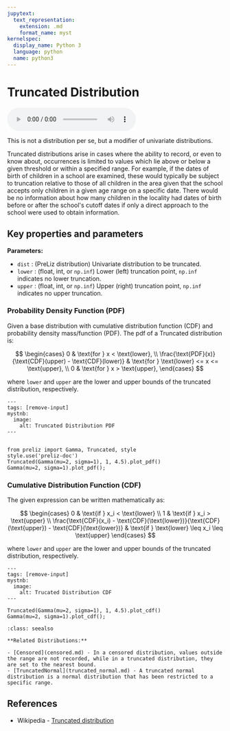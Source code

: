 ```yaml
---
jupytext:
  text_representation:
    extension: .md
    format_name: myst
kernelspec:
  display_name: Python 3
  language: python
  name: python3
---
```

# Truncated Distribution

<audio controls> <source src="../../_static/truncated.mp3" type="audio/mpeg"> This browser cannot play the pronunciation audio file for this distribution. </audio>

This is not a distribution per se, but a modifier of univariate distributions. 

Truncated distributions arise in cases where the ability to record, or even to know about, occurrences is limited to values which lie above or below a given threshold or within a specified range. For example, if the dates of birth of children in a school are examined, these would typically be subject to truncation relative to those of all children in the area given that the school accepts only children in a given age range on a specific date. There would be no information about how many children in the locality had dates of birth before or after the school's cutoff dates if only a direct approach to the school were used to obtain information. 

## Key properties and parameters

**Parameters:**

- `dist` : (PreLiz distribution) Univariate distribution to be truncated.
- `lower` : (float, int, or `np.inf`) Lower (left) truncation point, `np.inf` indicates no lower truncation.
- `upper` : (float, int, or `np.inf`) Upper (right) truncation point, `np.inf` indicates no upper truncation.


### Probability Density Function (PDF)

Given a base distribution with cumulative distribution function (CDF) and probability density mass/function (PDF). The pdf of a Truncated distribution is:

$$
\begin{cases}
    0 & \text{for } x < \text{lower}, \\
    \frac{\text{PDF}(x)}{\text{CDF}(upper) - \text{CDF}(lower)}
    & \text{for } \text{lower} <= x <= \text{upper}, \\
    0 & \text{for } x > \text{upper},
\end{cases}
$$

where `lower` and `upper` are the lower and upper bounds of the truncated distribution, respectively.


```{code-cell}
---
tags: [remove-input]
mystnb:
  image:
    alt: Truncated Distribution PDF
---


from preliz import Gamma, Truncated, style
style.use('preliz-doc')
Truncated(Gamma(mu=2, sigma=1), 1, 4.5).plot_pdf()
Gamma(mu=2, sigma=1).plot_pdf();
```

### Cumulative Distribution Function (CDF)

The given expression can be written mathematically as:

$$
\begin{cases} 
0 & \text{if } x_i < \text{lower} \\
1 & \text{if } x_i > \text{upper} \\
\frac{\text{CDF}(x_i) - \text{CDF}(\text{lower})}{\text{CDF}(\text{upper}) - \text{CDF}(\text{lower})} & \text{if } \text{lower} \leq x_i \leq \text{upper}
\end{cases}
$$

where `lower` and `upper` are the lower and upper bounds of the truncated distribution, respectively.

```{code-cell}
---
tags: [remove-input]
mystnb:
  image:
    alt: Trucated Distribution CDF
---

Truncated(Gamma(mu=2, sigma=1), 1, 4.5).plot_cdf()
Gamma(mu=2, sigma=1).plot_cdf();
```

```{seealso}
:class: seealso

**Related Distributions:**

- [Censored](censored.md) - In a censored distribution, values outside the range are not recorded, while in a truncated distribution, they are set to the nearest bound.
- [TruncatedNormal](truncated_normal.md) - A truncated normal distribution is a normal distribution that has been restricted to a specific range.

```

## References

- Wikipedia - [Truncated distribution](https://en.wikipedia.org/wiki/Truncated_distribution)